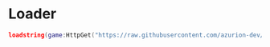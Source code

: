# Loader
```lua
loadstring(game:HttpGet("https://raw.githubusercontent.com/azurion-dev/tohru/refs/heads/main/hub"))()
```
